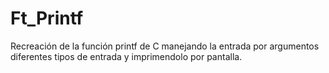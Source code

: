 # Ft_Printf
Recreación de la función printf de C
manejando la entrada por argumentos diferentes tipos de entrada y imprimendolo por pantalla. 
